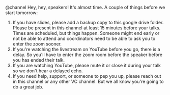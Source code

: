 @channel Hey, hey, speakers! It's almost time. A couple of things before we start tomorrow:

1. If you have slides, please add a backup copy to this google drive folder.
Please be present in this channel at least 15 minutes before your talks. Times are scheduled, but things happen. Someone might end early or not be able to attend and coordinators need to be able to ask you to enter the zoom sooner.
2. If you're watching the livestream on YouTube before you go, there is a delay. So you'll have to enter the zoom room before the speaker before you has ended their talk.
3. If you are watching YouTube, please mute it or close it during your talk so we don't hear a delayed echo. 
4. If you need help, support, or someone to pep you up, please reach out in this channel or any other VC channel. But we all know you're going to do a great job.
